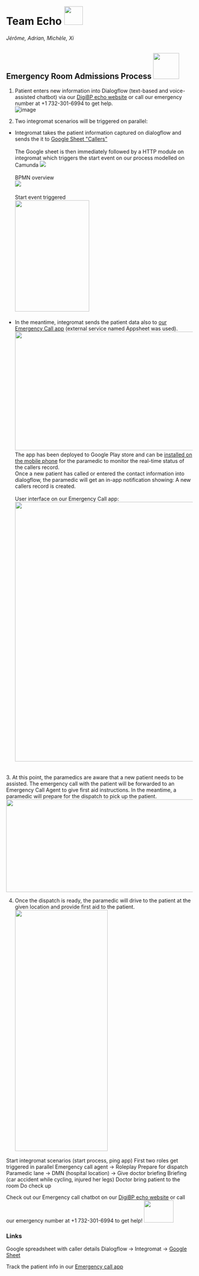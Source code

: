# Team Echo <img src="https://static.thenounproject.com/png/27202-200.png" width="50" height="50">
###### Jérôme, Adrian, Michèle, Xi

## Emergency Room Admissions Process <img src="https://cdn.iconscout.com/icon/free/png-256/emergency-call-2199806-1833385.png" width="70" height="70">

1. Patient enters new information into Dialogflow (text-based and voice-assisted chatbot) via our <a href="https://sites.google.com/view/digibp-echo">DigiBP echo website</a> or call our emergency number at +1 732-301-6994 to get help.<br>
![image](https://user-images.githubusercontent.com/89810259/147151458-60c383ac-c848-4ccb-bc40-487b93b74ac1.png)

2. Two integromat scenarios will be triggered on parallel:
<ul>
    <li>Integromat takes the patient information captured on dialogflow and sends the it to <a href="https://docs.google.com/spreadsheets/d/1-ItPmNLtE1ge84TAZbSCsejQhcTdEIR421aFEsS-cC4/edit?usp=sharing">Google Sheet "Callers"</a><br><br>
The Google sheet is then immediately followed by a HTTP module on integromat which triggers the start event on our process modelled on Camunda
<img src="https://user-images.githubusercontent.com/89810259/147152443-8ce25bc0-f2c2-4291-a6ab-6772bece1f76.png"><br><br>
BPMN overview<br>
<image src="https://user-images.githubusercontent.com/89810259/147153929-7b5cdfa0-f219-4b66-8e5f-7cd802a2ac21.png"><br><br>
Start event triggered<br><img src="https://user-images.githubusercontent.com/89810259/147154934-46ae57d9-dbd3-4f88-bc1c-abcf1b3f2daa.png" width="200" height="300"><br><br>
  </li>
    <li>In the meantime, integromat sends the patient data also to <a href="https://www.appsheet.com/start/d8319de6-210c-403e-84ba-f66f587d6f6b">our Emergency Call app</a> (external service named Appsheet was used).<br>
      <image src="https://user-images.githubusercontent.com/89810259/147151496-f2fa04a9-c3b0-4199-a9aa-ebf8e6bac5cf.png" width="650" height="320"><br>
The app has been deployed to Google Play store and can be <a href="https://www.appsheet.com/newshortcut/d8319de6-210c-403e-84ba-f66f587d6f6b">installed on the mobile phone</a> for the paramedic to monitor the real-time status of the callers record. <br>
Once a new patient has called or entered the contact information into dialogflow, the paramedic will get an in-app notification showing: A new callers record is created. <br><br>
User interface on our Emergency Call app:<br><image src="https://user-images.githubusercontent.com/89810259/147155999-e532d869-e31a-40aa-8b3a-b388433b54e1.png", width="500" height="700"><br><br>
        </li>
        </ul>
3. At this point, the paramedics are aware that a new patient needs to be assisted. The emergency call with the patient will be forwarded to an Emergency Call Agent to give first aid instructions. In the meantime, a paramedic will prepare for the dispatch to pick up the patient.<br><image src="https://user-images.githubusercontent.com/89810259/147160442-f98c76ea-73d9-44f4-a911-e33523c95cfc.png" width="650" height="250"><br>

4. Once the dispatch is ready, the paramedic will drive to the patient at the given location and provide first aid to the patient. <br><image src="https://user-images.githubusercontent.com/89810259/147160725-72f3fc56-b517-4a93-9e31-8bda2a024f8a.png" width="250" height="650"><br>


Start integromat scenarios (start process, ping app)
First two roles get triggered in parallel
Emergency call agent -> Roleplay
Prepare for dispatch
Paramedic lane -> DMN (hospital location) -> Give doctor briefing
Briefing (car accident while cycling, injured her legs)
Doctor bring patient to the room
Do check up

Check out our Emergency call chatbot on our [DigiBP echo website](https://sites.google.com/view/digibp-echo) or call our emergency number at +1 732-301-6994 to get help!
<img src="https://i.pinimg.com/originals/0c/67/5a/0c675a8e1061478d2b7b21b330093444.gif" width="80" height="60">


### Links
Google spreadsheet with caller details Dialogflow -> Integromat -> [Google Sheet](https://docs.google.com/spreadsheets/d/1-ItPmNLtE1ge84TAZbSCsejQhcTdEIR421aFEsS-cC4/edit?usp=sharing)

Track the patient info in our [Emergency call app](https://www.appsheet.com/start/d8319de6-210c-403e-84ba-f66f587d6f6b)
